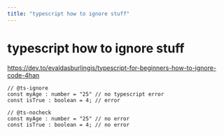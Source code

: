 ```yaml
---
title: "typescript how to ignore stuff"
---
```

# typescript how to ignore stuff

https://dev.to/evaldasburlingis/typescript-for-beginners-how-to-ignore-code-4han

```tsx
// @ts-ignore
const myAge : number = "25" // no typescript error
const isTrue : boolean = 4; // error
```

```tsx
// @ts-nocheck
const myAge : number = "25" // no error
const isTrue : boolean = 4; // no error
```